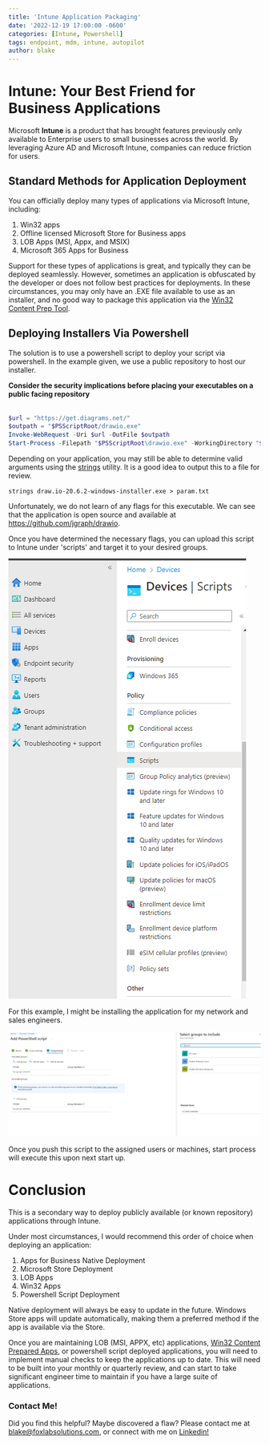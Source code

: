 ```yaml
---
title: 'Intune Application Packaging'
date: '2022-12-19 17:00:00 -0600'
categories: [Intune, Powershell]
tags: endpoint, mdm, intune, autopilot    
author: blake
---
```


# Intune: Your Best Friend for Business Applications

Microsoft **Intune** is a product that has brought features previously only available to Enterprise users to small businesses across the world. By leveraging Azure AD and Microsoft Intune, companies can reduce friction for users. 

## Standard Methods for Application Deployment
 
 You can officially deploy many types of applications via Microsoft Intune, including: 

 1. Win32 apps
 2. Offline licensed Microsoft Store for Business apps
 3. LOB Apps (MSI, Appx, and MSIX)
 4. Microsoft 365 Apps for Business

 Support for these types of applications is great, and typically they can be deployed seamlessly. However, sometimes an application is obfuscated by the developer or does not follow best practices for deployments. In these circumstances, you may only have an .EXE file available to use as an installer, and no good way to package this application via the [Win32 Content Prep Tool](https://github.com/Microsoft/Microsoft-Win32-Content-Prep-Tool). 

 ## Deploying Installers Via Powershell

 The solution is to use a powershell script to deploy your script via powershell. In the example given, we use a public repository to host our installer. 

 **Consider the security implications before placing your executables on a public facing repository**

 ```powershell

 $url = "https://get.diagrams.net/"
$outpath = "$PSScriptRoot/drawio.exe"
Invoke-WebRequest -Uri $url -OutFile $outpath
Start-Process -Filepath "$PSScriptRoot\drawio.exe" -WorkingDirectory "$PSScriptRoot"
 ```

 Depending on your application, you may still be able to determine valid arguments using the [strings](https://learn.microsoft.com/en-us/sysinternals/downloads/strings) utility. It is a good idea to output this to a file for review. 
 
 ```batch
strings draw.io-20.6.2-windows-installer.exe > param.txt
 ```

Unfortunately, we do not learn of any flags for this executable. We can see that the application is open source and available at https://github.com/jgraph/drawio. 

Once you have determined the necessary flags, you can upload this script to Intune under 'scripts' and target it to your desired groups. 

![Intune Endpoint Scripts](/assets/images/2022-12-19-intunepackages/scripts-deployment.png)

For this example, I might be installing the application for my network and sales engineers. 

![Assign or Exclude Users](/assets/images/2022-12-19-intunepackages/scripts-assignment.png)

Once you push this script to the assigned users or machines, start process will execute this upon next start up. 

# Conclusion 

This is a secondary way to deploy publicly available (or known repository) applications through Intune. 

Under most circumstances, I would recommend this order of choice when deploying an application: 

1. Apps for Business Native Deployment 
2. Microsoft Store Deployment
3. LOB Apps
4. Win32 Apps
5. Powershell Script Deployment

Native deployment will always be easy to update in the future. Windows Store apps will update automatically, making them a preferred method if the app is available via the Store. 

Once you are maintaining LOB (MSI, APPX, etc) applications, [Win32 Content Prepared Apps](https://github.com/Microsoft/Microsoft-Win32-Content-Prep-Tool), or powershell script deployed applications, you will need to implement manual checks to keep the applications up to date. This will need to be built into your monthly or quarterly review, and can start to take significant engineer time to maintain if you have a large suite of applications. 

### Contact Me!

Did you find this helpful? Maybe discovered a flaw? Please contact me at blake@foxlabsolutions.com, or connect with me on [Linkedin!](https://www.linkedin.com/in/blake-fox-b2a3171b2/)